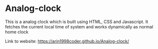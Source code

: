 # Analog-clock
This is a analog clock which is built using HTML, CSS and Javascript.
It fetches the current local time of system and works dynamically as  normal home clock

Link to website: https://arin1998coder.github.io/Analog-clock/
